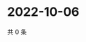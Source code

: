 # 2022-10-06

共 0 条

<!-- BEGIN WEIBO -->
<!-- 最后更新时间 Thu Oct 06 2022 14:28:41 GMT+0800 (China Standard Time) -->

<!-- END WEIBO -->
